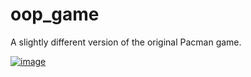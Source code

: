 # oop_game
A slightly different version of the original Pacman game. 

<a href="https://ibb.co/5sSV9p1"><img src="https://i.ibb.co/MPtLhwg/image.png" alt="image" border="0"></a>
